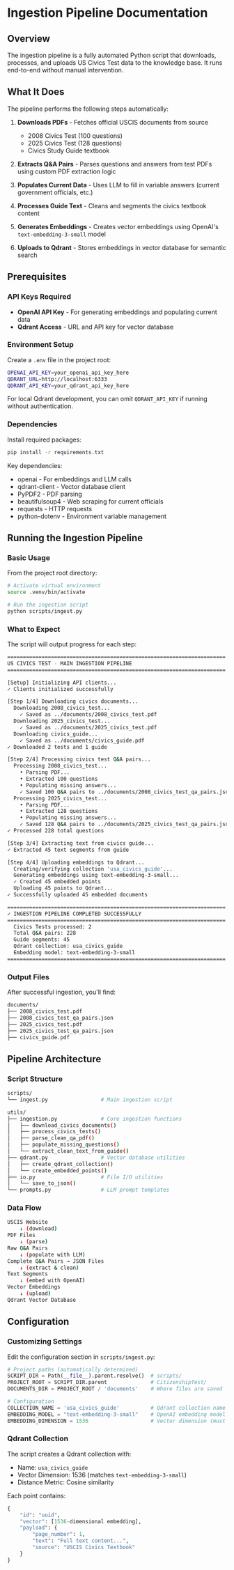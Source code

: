 # Ingestion Pipeline Documentation

## Overview

The ingestion pipeline is a fully automated Python script that downloads, processes, and uploads US Civics Test data to the knowledge base. It runs end-to-end without manual intervention.

## What It Does

The pipeline performs the following steps automatically:

1. **Downloads PDFs** - Fetches official USCIS documents from source

   - 2008 Civics Test (100 questions)
   - 2025 Civics Test (128 questions)
   - Civics Study Guide textbook

2. **Extracts Q&A Pairs** - Parses questions and answers from test PDFs using custom PDF extraction logic

3. **Populates Current Data** - Uses LLM to fill in variable answers (current government officials, etc.)

4. **Processes Guide Text** - Cleans and segments the civics textbook content

5. **Generates Embeddings** - Creates vector embeddings using OpenAI's `text-embedding-3-small` model

6. **Uploads to Qdrant** - Stores embeddings in vector database for semantic search

## Prerequisites

### API Keys Required

- **OpenAI API Key** - For generating embeddings and populating current data
- **Qdrant Access** - URL and API key for vector database

### Environment Setup

Create a `.env` file in the project root:

```bash
OPENAI_API_KEY=your_openai_api_key_here
QDRANT_URL=http://localhost:6333
QDRANT_API_KEY=your_qdrant_api_key_here
```

For local Qdrant development, you can omit `QDRANT_API_KEY` if running without authentication.

### Dependencies

Install required packages:

```bash
pip install -r requirements.txt
```

Key dependencies:

- openai - For embeddings and LLM calls
- qdrant-client - Vector database client
- PyPDF2 - PDF parsing
- beautifulsoup4 - Web scraping for current officials
- requests - HTTP requests
- python-dotenv - Environment variable management

## Running the Ingestion Pipeline

### Basic Usage

From the project root directory:

```bash
# Activate virtual environment
source .venv/bin/activate

# Run the ingestion script
python scripts/ingest.py
```

### What to Expect

The script will output progress for each step:

```bash
======================================================================
US CIVICS TEST - MAIN INGESTION PIPELINE
======================================================================

[Setup] Initializing API clients...
✓ Clients initialized successfully

[Step 1/4] Downloading civics documents...
  Downloading 2008_civics_test...
    ✓ Saved as ../documents/2008_civics_test.pdf
  Downloading 2025_civics_test...
    ✓ Saved as ../documents/2025_civics_test.pdf
  Downloading civics_guide...
    ✓ Saved as ../documents/civics_guide.pdf
✓ Downloaded 2 tests and 1 guide

[Step 2/4] Processing civics test Q&A pairs...
  Processing 2008_civics_test...
    • Parsing PDF...
    • Extracted 100 questions
    • Populating missing answers...
    ✓ Saved 100 Q&A pairs to ../documents/2008_civics_test_qa_pairs.json
  Processing 2025_civics_test...
    • Parsing PDF...
    • Extracted 128 questions
    • Populating missing answers...
    ✓ Saved 128 Q&A pairs to ../documents/2025_civics_test_qa_pairs.json
✓ Processed 228 total questions

[Step 3/4] Extracting text from civics guide...
✓ Extracted 45 text segments from guide

[Step 4/4] Uploading embeddings to Qdrant...
  Creating/verifying collection 'usa_civics_guide'...
  Generating embeddings using text-embedding-3-small...
  ✓ Created 45 embedded points
  Uploading 45 points to Qdrant...
✓ Successfully uploaded 45 embedded documents

======================================================================
✓ INGESTION PIPELINE COMPLETED SUCCESSFULLY
======================================================================
  Civics Tests processed: 2
  Total Q&A pairs: 228
  Guide segments: 45
  Qdrant collection: usa_civics_guide
  Embedding model: text-embedding-3-small
======================================================================
```

### Output Files

After successful ingestion, you'll find:

```bash
documents/
├── 2008_civics_test.pdf
├── 2008_civics_test_qa_pairs.json
├── 2025_civics_test.pdf
├── 2025_civics_test_qa_pairs.json
├── civics_guide.pdf
```

## Pipeline Architecture

### Script Structure

```bash
scripts/
└── ingest.py                 # Main ingestion script

utils/
├── ingestion.py              # Core ingestion functions
│   ├── download_civics_documents()
│   ├── process_civics_tests()
│   ├── parse_clean_qa_pdf()
│   ├── populate_missing_questions()
│   └── extract_clean_text_from_guide()
├── qdrant.py                 # Vector database utilities
│   ├── create_qdrant_collection()
│   └── create_embedded_points()
├── io.py                     # File I/O utilities
│   └── save_to_json()
└── prompts.py                # LLM prompt templates
```

### Data Flow

```bash
USCIS Website
    ↓ (download)
PDF Files
    ↓ (parse)
Raw Q&A Pairs
    ↓ (populate with LLM)
Complete Q&A Pairs → JSON Files
    ↓ (extract & clean)
Text Segments
    ↓ (embed with OpenAI)
Vector Embeddings
    ↓ (upload)
Qdrant Vector Database
```

## Configuration

### Customizing Settings

Edit the configuration section in `scripts/ingest.py`:

```python
# Project paths (automatically determined)
SCRIPT_DIR = Path(__file__).parent.resolve()  # scripts/
PROJECT_ROOT = SCRIPT_DIR.parent              # CitizenshipTest/
DOCUMENTS_DIR = PROJECT_ROOT / 'documents'    # Where files are saved

# Configuration
COLLECTION_NAME = 'usa_civics_guide'          # Qdrant collection name
EMBEDDING_MODEL = "text-embedding-3-small"    # OpenAI embedding model
EMBEDDING_DIMENSION = 1536                    # Vector dimension (must match model)
```

### Qdrant Collection

The script creates a Qdrant collection with:

- Name: `usa_civics_guide`
- Vector Dimension: 1536 (matches `text-embedding-3-small`)
- Distance Metric: Cosine similarity

Each point contains:

```python
{
    "id": "uuid",
    "vector": [1536-dimensional embedding],
    "payload": {
        "page_number": 1,
        "text": "Full text content...",
        "source": "USCIS Civics Textbook"
    }
}
```
